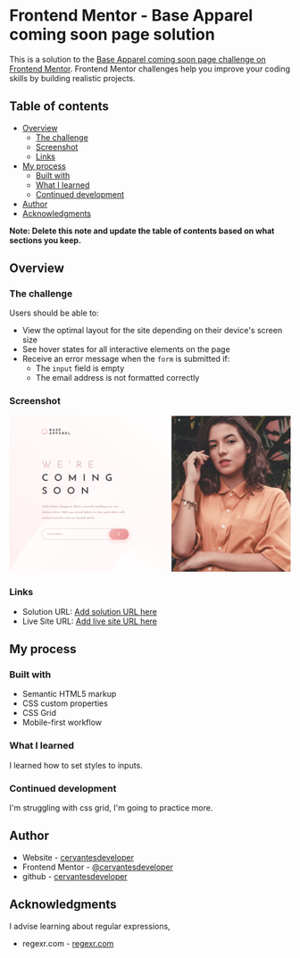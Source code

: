 # Frontend Mentor - Base Apparel coming soon page solution

This is a solution to the [Base Apparel coming soon page challenge on Frontend Mentor](https://www.frontendmentor.io/challenges/base-apparel-coming-soon-page-5d46b47f8db8a7063f9331a0). Frontend Mentor challenges help you improve your coding skills by building realistic projects. 

## Table of contents

- [Overview](#overview)
  - [The challenge](#the-challenge)
  - [Screenshot](#screenshot)
  - [Links](#links)
- [My process](#my-process)
  - [Built with](#built-with)
  - [What I learned](#what-i-learned)
  - [Continued development](#continued-development)
- [Author](#author)
- [Acknowledgments](#acknowledgments)

**Note: Delete this note and update the table of contents based on what sections you keep.**

## Overview

### The challenge

Users should be able to:

- View the optimal layout for the site depending on their device's screen size
- See hover states for all interactive elements on the page
- Receive an error message when the `form` is submitted if:
  - The `input` field is empty
  - The email address is not formatted correctly

### Screenshot

![](./screenshot.png)

### Links

- Solution URL: [Add solution URL here](https://github.com/cervantesdeveloper/fem11.git)
- Live Site URL: [Add live site URL here](https://app.netlify.com/sites/fem11/settings/general)

## My process

### Built with

- Semantic HTML5 markup
- CSS custom properties
- CSS Grid
- Mobile-first workflow

### What I learned

I learned how to set styles to inputs.


### Continued development

I'm struggling with css grid, I'm going to practice more.


## Author

- Website - [cervantesdeveloper](https://cervantesdeveloper.com/)
- Frontend Mentor - [@cervantesdeveloper](https://www.frontendmentor.io/profile/cervantesdeveloper)
- github - [cervantesdeveloper](https://github.com/cervantesdeveloper)

## Acknowledgments

I advise learning about regular expressions, 

- regexr.com - [regexr.com](https://regexr.com/)

